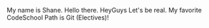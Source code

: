 My name is Shane. Hello there. HeyGuys
Let's be real. My favorite CodeSchool Path is Git (Electives)!